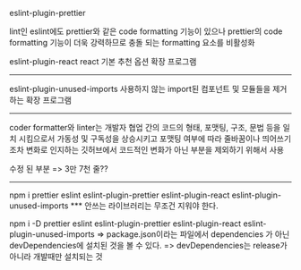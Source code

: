 eslint-plugin-prettier

lint인 eslint에도 prettier와 같은 code formatting 기능이 있으나
prettier의 code formatting 기능이 더욱 강력하므로 충돌 되는 formatting 요소를 비활성화

eslint-plugin-react
react 기본 추천 옵션 확장 프로그램

---

eslint-plugin-unused-imports
사용하지 않는 import된 컴포넌트 및 모듈들을 제거하는 확장 프로그램

---

coder formatter와 linter는 개발자 협업 간의 코드의 형태, 포맷팅, 구조, 문법 등을 일치 시킴으로서
가동성 및 구독성을 상승시키고 포맷팅 여부에 따라 줄바꿈이나 띄어쓰기 조차 변화로 인지하는 깃허브에서
코드적인 변화가 아닌 부분을 제외하기 위해서 사용

수정 된 부분 => 3만 7천 줄??

---

npm i prettier eslint eslint-plugin-prettier eslint-plugin-react eslint-plugin-unused-imports
\*\*\* 안쓰는 라이브러리는 무조건 지워야 한다.

npm i -D prettier eslint eslint-plugin-prettier eslint-plugin-react eslint-plugin-unused-imports
=> package.json이라는 파일에서 dependencies 가 아닌 devDependencies에 설치된 것을 볼 수 있다.
=> devDependencies는 release가 아니라 개발때만 설치되는 것
